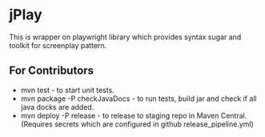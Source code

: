 # jPlay
This is wrapper on playwright library which provides syntax sugar and toolkit for screenplay pattern.  

## For Contributors
* mvn test - to start unit tests.
* mvn package -P checkJavaDocs - to run tests, build jar and check if all java docks are added.
* mvn deploy -P release - to release to staging repo in Maven Central. (Requires secrets which are configured in github release_pipeline.yml)
